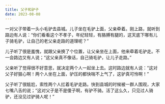 ```yaml
---
title: 父子和驴子
date: 2023-08-08
---
```


一对父子带着一头小毛驴去县城。儿子坐在毛驴上面，父亲牵着。刚上路，就听到路边有人说：“你们看看这个不孝子，年纪轻轻，有胳膊有腿的，这天底下哪有儿子骑毛驴，让自己的老父亲走路的道理呢？”
<!-- more -->

儿子听了很是羞愧，就跟父亲换了个位置，让父亲坐在上面，他来牵着毛驴走。不一会路边又有人说；“这父亲真不像话，自己骑毛驴，让儿子走路。”

父亲听了觉得很不好意思，就决定两个人一起坐上去。这时路边就有人说：“这对父子好狠心啊！两个人坐在上面，驴压的都快喘不上气了，这驴真可怜啊！”

父子听了很尴尬，索性两个人扛着毛驴走路。快到县城的时候被一群人围观，大家七嘴八舌的说；“这对父子是不是傻子啊，有驴不骑。活了这么久，只见过人骑驴，还没见过驴骑人呢！”